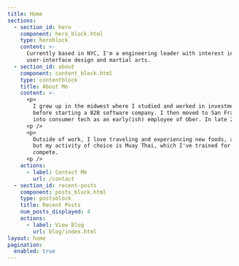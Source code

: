 ```yaml
---
title: Home
sections:
  - section_id: hero
    component: hero_block.html
    type: heroblock
    content: >-
      Currently based in NYC, I'm a engineering leader with interest in entrepreneurship and business strategy, 
      user-interface design and martial arts.
  - section_id: about
    component: content_block.html
    type: contentblock
    title: About Me
    content: >-
      <p>
        I grew up in the midwest where I studied and worked in investment finance 
        before starting a B2B software company. I then moved to San Francisco where I lived for years and transitioned 
        into consumer tech as an early(ish) employee of Uber. In late 2018, I decided to quit putting off a move to NYC.
      <p />
      <p>
        Outside of work, I love traveling and experiencing new foods, and I'm forcing myself to spend more time reading. I enjoy running, 
        but my activity of choice is Muay Thai, which I've trained for 7 years in the US and Thailand. Yes, I do occasionally 
        compete.
      <p />
    actions:
      - label: Contact Me
        url: /contact
  - section_id: recent-posts
    component: posts_block.html
    type: postsblock
    title: Recent Posts
    num_posts_displayed: 4
    actions:
      - label: View Blog
        url: blog/index.html
layout: home
pagination: 
  enabled: true
---
```

